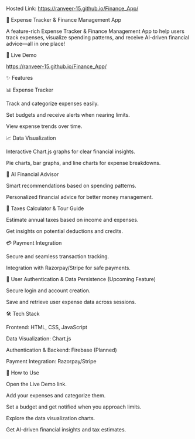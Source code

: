 Hosted Link: https://ranveer-15.github.io/Finance_App/



🚀 Expense Tracker & Finance Management App

A feature-rich Expense Tracker & Finance Management App to help users track expenses, visualize spending patterns, and receive AI-driven financial advice—all in one place!

🔗 Live Demo

https://ranveer-15.github.io/Finance_App/


✨ Features

📊 Expense Tracker

Track and categorize expenses easily.

Set budgets and receive alerts when nearing limits.

View expense trends over time.

📈 Data Visualization

Interactive Chart.js graphs for clear financial insights.

Pie charts, bar graphs, and line charts for expense breakdowns.

🤖 AI Financial Advisor

Smart recommendations based on spending patterns.

Personalized financial advice for better money management.

📑 Taxes Calculator & Tour Guide

Estimate annual taxes based on income and expenses.

Get insights on potential deductions and credits.

💳 Payment Integration

Secure and seamless transaction tracking.

Integration with Razorpay/Stripe for safe payments.

🔐 User Authentication & Data Persistence (Upcoming Feature)

Secure login and account creation.

Save and retrieve user expense data across sessions.

🛠 Tech Stack

Frontend: HTML, CSS, JavaScript

Data Visualization: Chart.js

Authentication & Backend: Firebase (Planned)

Payment Integration: Razorpay/Stripe

🚀 How to Use

Open the Live Demo link.

Add your expenses and categorize them.

Set a budget and get notified when you approach limits.

Explore the data visualization charts.

Get AI-driven financial insights and tax estimates.

